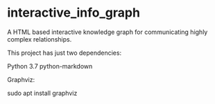 # interactive_info_graph
A HTML based interactive knowledge graph for communicating highly complex relationships.

This project has just two dependencies:

Python 3.7
python-markdown

Graphviz:

sudo apt install graphviz
